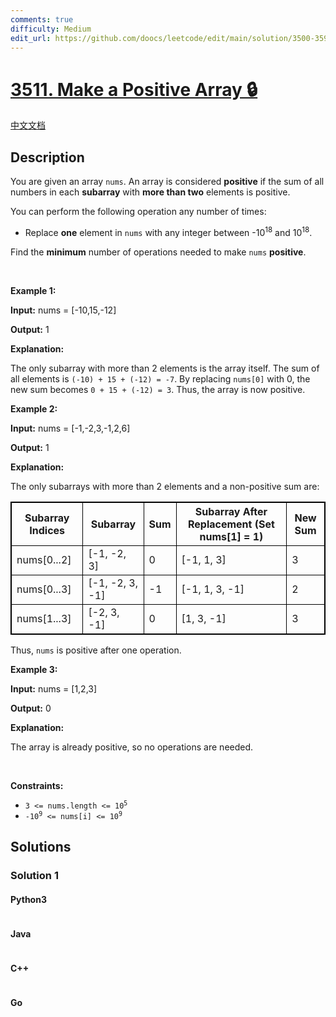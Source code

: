```yaml
---
comments: true
difficulty: Medium
edit_url: https://github.com/doocs/leetcode/edit/main/solution/3500-3599/3511.Make%20a%20Positive%20Array/README_EN.md
---
```


<!-- problem:start -->

# [3511. Make a Positive Array 🔒](https://leetcode.com/problems/make-a-positive-array)

[中文文档](/solution/3500-3599/3511.Make%20a%20Positive%20Array/README.md)

## Description

<!-- description:start -->

<p>You are given an array <code>nums</code>. An array is considered <strong>positive</strong> if the sum of all numbers in each <strong><span data-keyword="subarray">subarray</span></strong> with <strong>more than two</strong> elements is positive.</p>

<p>You can perform the following operation any number of times:</p>

<ul>
	<li>Replace <strong>one</strong> element in <code>nums</code> with any integer between -10<sup>18</sup> and 10<sup>18</sup>.</li>
</ul>

<p>Find the <strong>minimum</strong> number of operations needed to make <code>nums</code> <strong>positive</strong>.</p>

<p>&nbsp;</p>
<p><strong class="example">Example 1:</strong></p>

<div class="example-block">
<p><strong>Input:</strong> <span class="example-io">nums = [-10,15,-12]</span></p>

<p><strong>Output:</strong> <span class="example-io">1</span></p>

<p><strong>Explanation:</strong></p>

<p>The only subarray with more than 2 elements is the array itself. The sum of all elements is <code>(-10) + 15 + (-12) = -7</code>. By replacing <code>nums[0]</code> with 0, the new sum becomes <code>0 + 15 + (-12) = 3</code>. Thus, the array is now positive.</p>
</div>

<p><strong class="example">Example 2:</strong></p>

<div class="example-block">
<p><strong>Input:</strong> <span class="example-io">nums = [-1,-2,3,-1,2,6]</span></p>

<p><strong>Output:</strong> <span class="example-io">1</span></p>

<p><strong>Explanation:</strong></p>

<p>The only subarrays with more than 2 elements and a non-positive sum are:</p>

<table style="border: 1px solid black;">
	<tbody>
		<tr>
			<th style="border: 1px solid black;">Subarray Indices</th>
			<th style="border: 1px solid black;">Subarray</th>
			<th style="border: 1px solid black;">Sum</th>
			<th style="border: 1px solid black;">Subarray After Replacement (Set nums[1] = 1)</th>
			<th style="border: 1px solid black;">New Sum</th>
		</tr>
		<tr>
			<td style="border: 1px solid black;">nums[0...2]</td>
			<td style="border: 1px solid black;">[-1, -2, 3]</td>
			<td style="border: 1px solid black;">0</td>
			<td style="border: 1px solid black;">[-1, 1, 3]</td>
			<td style="border: 1px solid black;">3</td>
		</tr>
		<tr>
			<td style="border: 1px solid black;">nums[0...3]</td>
			<td style="border: 1px solid black;">[-1, -2, 3, -1]</td>
			<td style="border: 1px solid black;">-1</td>
			<td style="border: 1px solid black;">[-1, 1, 3, -1]</td>
			<td style="border: 1px solid black;">2</td>
		</tr>
		<tr>
			<td style="border: 1px solid black;">nums[1...3]</td>
			<td style="border: 1px solid black;">[-2, 3, -1]</td>
			<td style="border: 1px solid black;">0</td>
			<td style="border: 1px solid black;">[1, 3, -1]</td>
			<td style="border: 1px solid black;">3</td>
		</tr>
	</tbody>
</table>

<p>Thus, <code>nums</code> is positive after one operation.</p>
</div>

<p><strong class="example">Example 3:</strong></p>

<div class="example-block">
<p><strong>Input:</strong> <span class="example-io">nums = [1,2,3]</span></p>

<p><strong>Output:</strong> <span class="example-io">0</span></p>

<p><strong>Explanation:</strong></p>

<p>The array is already positive, so no operations are needed.</p>
</div>

<p>&nbsp;</p>
<p><strong>Constraints:</strong></p>

<ul>
	<li><code>3 &lt;= nums.length &lt;= 10<sup>5</sup></code></li>
	<li><code>-10<sup>9</sup> &lt;= nums[i] &lt;= 10<sup>9</sup></code></li>
</ul>

<!-- description:end -->

## Solutions

<!-- solution:start -->

### Solution 1

<!-- tabs:start -->

#### Python3

```python

```

#### Java

```java

```

#### C++

```cpp

```

#### Go

```go

```

<!-- tabs:end -->

<!-- solution:end -->

<!-- problem:end -->
